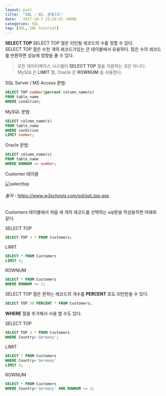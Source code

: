 ```yaml
---
layout: post
title:  "SQL : 02. 문법(3)"
date:   2017-10-7 15:10:41 +0900
categories: SQL
tag: [SQL, SQL tutorial]
---
```


**SELECT TOP** SELECT TOP 절은 리턴될 레코드의 수를 정할 수 있다.<br>
SELECT TOP 절은 수천 개의 레코드가있는 큰 테이블에서 유용하다. 많은 수의 레코드를 반환하면 성능에 영향을 줄 수 있다.

> 모든 데이터베이스 시스템이 **SELECT TOP** 절을 지원하는 것은 아니다. MySQL은 **LIMIT** 절, Oracle 은 **ROWNUM** 을 사용한다.

SQL Server / MS Access 문법:

```sql
SELECT TOP number|percent column_name(s)
FROM table_name
WHERE condition;
```

MySQL 문법:

```sql
SELECT column_name(s)
FROM table_name
WHERE condition
LIMIT number;
```

Oracle 문법:

```sql
SELECT column_name(s)
FROM table_name
WHERE ROWNUM <= number;
```

Customer 테이블

![selecttop](../../../../assets/media/images/sql-004/selecttop00.png)
###### 출처 - https://www.w3schools.com/sql/sql_top.asp

Customers 테이블에서 처음 세 개의 레코드를 선택하는 sql문을 작성을하면 아래와 같다.<br>

SELECT TOP

```sql
SELECT TOP 3 * FROM Customers;
```

LIMIT

```sql
SELECT * FROM Customers
LIMIT 3;
```

ROWNUM

```sql
SELECT * FROM Customers
WHERE ROWNUM <= 3;
```

SELECT TOP 절은 원하는 레코드의 개수를 **PERCENT** 로도 리턴받을 수 있다.

```sql
SELECT TOP 50 PERCENT * FROM Customers;
```

**WHERE** 절을 추가해서 사용 할 수도 있다.

SELECT TOP

```sql
SELECT TOP 3 * FROM Customers
WHERE Country='Germany';
```

LIMIT

```sql
SELECT * FROM Customers
WHERE Country='Germany'
LIMIT 3;
```

ROWNUM

```sql
SELECT * FROM Customers
WHERE Country='Germany' AND ROWNUM <= 3;
```

<br><br><br><br>
